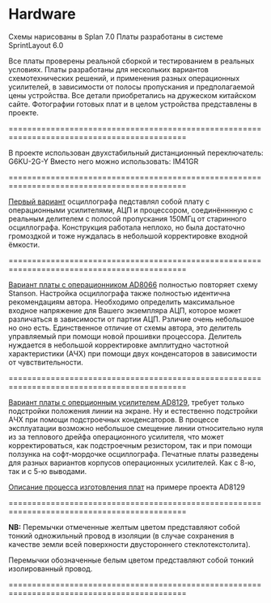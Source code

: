 # Hardware
Схемы нарисованы в Splan 7.0
Платы разработаны в системе SprintLayout 6.0

Все платы проверены реальной сборкой и тестированием в реальных условиях. Платы разработаны для нескольких 
вариантов схемотехнических решений, и применения разных операционных усилителей, в зависимости от полосы 
пропускания и предполагаемой цены устройства. Все детали приобретались на дружеском китайском сайте.
Фотографии готовых плат и в целом устройства представлены в проекте.

============================================================================================

В проекте использован двухстабильный дистанционный переключатель:
G6KU-2G-Y
Вместо него можно использовать:
IM41GR

============================================================================================

[Первый вариант][id3] осциллографа педставлял собой плату с операционными усилителями, АЦП и процессором, 
соединённнную с реальным делителем с полосой пропускания 150МГц от старинного осциллографа. 
Конструкция работала неплохо, но была достаточно громоздкой и тоже нуждалась в небольшой корректировке входной ёмкости.

============================================================================================

[Вариант платы с операционником AD8066][id2] полностью повторяет схему Stanson. Настройка осциллографа также полностью
идентична рекомендациям автора. Необходимо определить максимальное входное напряжение для Вашего экземпляра АЦП, 
которое может различаться в зависимости от партии АЦП. Рзличие очень небольшое но оно есть. Единственное отличие 
от схемы автора, это делитель управляемый при помощи новой прошивки процессора. Делитель нуждается в небольшой 
корректировке амплитудно частотной характеристики (АЧХ) при помощи двух конденсаторов в зависимости от чувствительности.

============================================================================================

[Вариант платы с оперционным усилителем AD8129][id1], требует только подстройки положения линии на экране. 
Ну и естественно подстройки АЧХ при помощи подстроечных конденсаторов. В процессе эксплуатации возможно небольшое 
смещение линии относительно нуля из за теплового дрейфа операционного усилителя, что может корректироваться, 
как подстроечным резистором, так и при помощи ползунка на софт-мордочке осциллографа.
Печатные платы разведены для разных вариантов корпусов операционных усилителей. Как с 8-ю, так и с 5-ю выводами.

[Описание процесса изготовления плат][id4] на примере проекта AD8129

============================================================================================

__NB:__
Перемычки отмеченные желтым цветом представляют собой тонкий одножильный провод в изоляции 
(в случае сохранения в качестве земли всей поверхности двустороннего стеклотекстолита).

Перемычки обозначенные белым цветом представляют собой тонкий изолированный провод.

============================================================================================


[id1]:01%20-%20Последняя%20версия%20AD8129/
[id2]:02%20-%20Плата%20на%20AD8065%20и%20AD8066/
[id3]:03%20-%20Первая%20версия/
[id4]:01%20-%20Последняя%20версия%20AD8129/Фото%20Изготовления/
